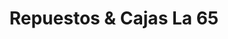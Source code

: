 ---
title: "Repuestos & Cajas La 65"
url: /barrios-unidos/repuestos-y-cajas-la-65/
shop: piezas de automóviles
---